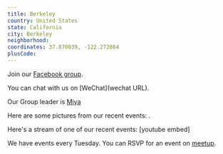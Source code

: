 ```yaml
---
title: Berkeley
country: United States
state: California
city: Berkeley
neighborhood: 
coordinates: 37.870839, -122.272864
plusCode:
---
```

Join our [Facebook group](https://www.facebook.com/groups/free.code.camp.berkeley).

You can chat with us on [WeChat](wechat URL).

Our Group leader is [Miya](freecodecamp.org/miya)

Here are some pictures from our recent events:
![]().

Here's a stream of one of our recent events:
[youtube embed]

We have events every Tuesday. You can RSVP for an event on [meetup](meetupurl).
